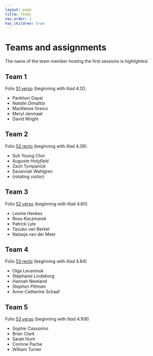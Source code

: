 ```yaml
---
layout: page
title: Teams
nav_order: 2
has_children: true
---
```


# Teams and assignments

The name of the team member hosting the first sessions is *highlighted*.




## Team 1

Folio [51 verso](http://www.homermultitext.org/ict2/?urn=urn:cite2:hmt:vbbifolio.v1:vb_51v_52r) (beginning with *Iliad* 4.12).

- Pankhuri  Dayal        
- *Natalie   Dimattia*
- MacKense  Greico       
- Meryl     Janmaat      
- David     Wright       



## Team 2

Folio [52 recto](http://www.homermultitext.org/ict2/?urn=urn:cite2:hmt:vbbifolio.v1:vb_51v_52r) (beginning with *Iliad* 4.36).


- Suh Young  Choi       
- *Augusta    Holyfield*      
- Zach       Tympanick  
- Savannah   Wahlgren   
- (rotating visitor)

## Team 3

Folio [52 verso](http://www.homermultitext.org/ict2/?urn=urn:cite2:hmt:vbbifolio.v1:vb_52v_53r) (beginning with *Iliad* 4.60)


- Leonie   Henkes     
- *Rose     Kaczmarek*  
- Patrick  Lyle       
- Tazuko   van Berkel 
- Natasja  van der Meer 

## Team 4


Folio [53 recto](http://www.homermultitext.org/ict2/?urn=urn:cite2:hmt:vbbifolio.v1:vb_52v_53r) (beginning with *Iliad* 4.84)


- Olga            Levaniouk 
- Stephanie       Lindeborg 
- Hannah          Newland   
- *Stephen         Pittman*   
- Anne-Catherine  Schaaf


## Team 5


Folio [53 verso](http://www.homermultitext.org/ict2/?urn=urn:cite2:hmt:vbbifolio.v1:vb_53v_54r) (beginning with *Iliad* 4.108)


- *Sophie   Cassarino*  
- Brian    Clark
- Sarah    Hunt  
- Corinne  Pache      
- William  Turner  